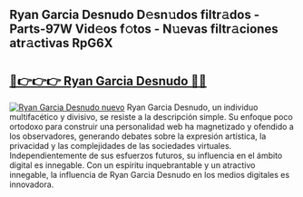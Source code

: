 ## Ryan Garcia Desnudo D𝚎sn𝚞dos filtr𝚊dos - Parts-97W Vid𝚎os f𝚘tos - N𝚞evas filtr𝚊ciones atr𝚊ctivas RpG6X

# <h2><a href="http://mb8j5mg.tromn.icu/?c=Ryan+Garcia+Desnudo">🔗👉👉👉 Ryan Garcia Desnudo 🔗🔗</a></h2>

[![Ryan Garcia Desnudo nuevo](https://i.imgur.com/pEAQMta.gif)](http://mb8j5mg.tromn.icu/?c=Ryan+Garcia+Desnudo)
Ryan Garcia Desnudo, un individuo multifacético y divisivo, se resiste a la descripción simple. Su enfoque poco ortodoxo para construir una personalidad web ha magnetizado y ofendido a los observadores, generando debates sobre la expresión artística, la privacidad y las complejidades de las sociedades virtuales. Independientemente de sus esfuerzos futuros, su influencia en el ámbito digital es innegable. Con un espíritu inquebrantable y un atractivo innegable, la influencia de Ryan Garcia Desnudo en los medios digitales es innovadora.

